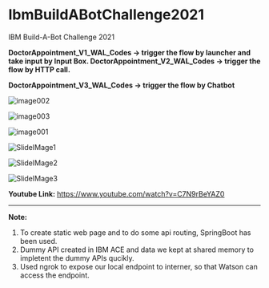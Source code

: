 # IbmBuildABotChallenge2021
IBM Build-A-Bot Challenge 2021

<b>
DoctorAppointment_V1_WAL_Codes -> trigger the flow by launcher and take input by Input Box.
DoctorAppointment_V2_WAL_Codes -> trigger the flow by HTTP call. 

DoctorAppointment_V3_WAL_Codes -> trigger the flow by Chatbot
</b>

<b></b>
![image002](https://user-images.githubusercontent.com/56732218/125606570-aea6868d-4a3d-437d-bf21-bc088926993f.png)

<b></b>
![image003](https://user-images.githubusercontent.com/56732218/125606684-84fb0f55-73f8-4b84-9129-61ab1fffb51d.png)

<b></b>
![image001](https://user-images.githubusercontent.com/56732218/125606801-b7a76a23-dfe8-46d7-8566-6777cec6f8a6.png)

<b></b>
![SlideIMage1](https://user-images.githubusercontent.com/56732218/125836644-7d36647d-a51b-4e6a-af87-a8c4b82f992b.JPG)

<b></b>
![SlideIMage2](https://user-images.githubusercontent.com/56732218/125836656-a02c1c05-c13d-4595-b813-26b399740f14.JPG)

<b></b>
![SlideIMage3](https://user-images.githubusercontent.com/56732218/125836660-77275a17-36fc-4382-b9f1-2129a0b3ec02.JPG)


<b>Youtube Link: </b>https://www.youtube.com/watch?v=C7N9rBeYAZ0


---
<b>Note: </b> 
1. To create static web page and to do some api routing, SpringBoot has been used. </n>
2. Dummy API created in IBM ACE and data we kept at shared memory to impletent the dummy APIs qucikly. </n>
3. Used ngrok to expose our local endpoint to interner, so that Watson can access the endpoint.
